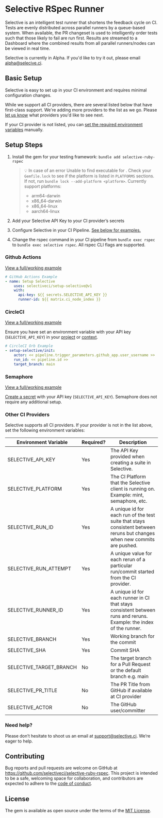 # Selective RSpec Runner

Selective is an intelligent test runner that shortens the feedback cycle on CI. Tests are evenly distributed across parallel runners by a queue-based system. When available, the PR changeset is used to intelligently order tests such that those likely to fail are run first. Results are streamed to a Dashboard where the combined results from all parallel runners/nodes can be viewed in real time.

Selective is currently in Alpha. If you'd like to try it out, please email alpha@selecive.ci.

## Basic Setup

Selective is easy to set up in your CI environment and requires minimal configuration changes.

While we support all CI providers, there are several listed below that have first-class support. We're adding more providers to the list as we go. Please [let us know](#need-help) what providers you'd like to see next.

If your CI provider is not listed, you can [set the required environment variables](#other-ci-providers) manually.

## Setup Steps

1. Install the gem for your testing framework: `bundle add selective-ruby-rspec`

   > 💡 In case of an error Unable to find executable for <platform>. Check your `Gemfile.lock` to see if the platform is listed in `PLATFORMS` sections. If not, run `bundle lock --add-platform <platform>`.
   > Currently support platforms:
   >
   > - arm64-darwin
   > - x86_64-darwin
   > - x86_64-linux
   > - aarch64-linux

2. Add your Selective API Key to your CI provider’s secrets
3. Configure Selective in your CI Pipeline. [See below for examples.](#github-actions)
4. Change the rspec command in your CI pipeline from `bundle exec rspec` to `bundle exec selective rspec`. All rspec CLI flags are supported.

### Github Actions

[View a full/working example](https://github.com/selectiveci/selective-ruby-rspec/blob/main/.github/workflows/main.yml)

```yaml
# GitHub Actions Example
- name: Setup Selective
    uses: selectiveci/setup-selective@v1
    with:
      api-key: ${{ secrets.SELECTIVE_API_KEY }}
      runner-id: ${{ matrix.ci_node_index }}
```

### CircleCI

[View a full/working example](https://github.com/selectiveci/selective-ruby-rspec/blob/main/.circleci/config.yml)

Ensure you have set an environment variable with your API key (`SELECTIVE_API_KEY`) in your [project](https://circleci.com/docs/set-environment-variable/#set-an-environment-variable-in-a-project) or [context](https://circleci.com/docs/set-environment-variable/#set-an-environment-variable-in-a-context).

```yaml
# CircleCI Orb Example
- setup-selective/init:
    actor: << pipeline.trigger_parameters.github_app.user_username >>
    run_id: << pipeline.id >>
    target_branch: main
```

### Semaphore

[View a full/working example](https://github.com/selectiveci/selective-ruby-rspec/blob/main/.semaphore/semaphore.yml)

[Create a secret](https://docs.semaphoreci.com/essentials/using-secrets/) with your API key (`SELECTIVE_API_KEY`). Semaphore does not require any additional setup.

### Other CI Providers

Selective supports all CI providers. If your provider is not in the list above, set the following environment variables:

| Environment Variable    | Required? | Description                                                                                                              |
| ----------------------- | --------- | ------------------------------------------------------------------------------------------------------------------------ |
| SELECTIVE_API_KEY       | Yes       | The API Key provided when creating a suite in Selective.                                                                 |
| SELECTIVE_PLATFORM      | Yes       | The CI Platform that the Selective client is running on. Example: mint, semaphore, etc.                                  |
| SELECTIVE_RUN_ID        | Yes       | A unique id for each run of the test suite that stays consistent between reruns but changes when new commits are pushed. |
| SELECTIVE_RUN_ATTEMPT   | Yes       | A unique value for each rerun of a particular run/commit started from the CI provider.                                   |
| SELECTIVE_RUNNER_ID     | Yes       | A unique id for each runner in CI that stays consistent between runs and reruns. Example: the index of the runner.       |
| SELECTIVE_BRANCH        | Yes       | Working branch for the commit                                                                                            |
| SELECTIVE_SHA           | Yes       | Commit SHA                                                                                                               |
| SELECTIVE_TARGET_BRANCH | No        | The target branch for a Pull Request or the default branch e.g. main                                                     |
| SELECTIVE_PR_TITLE      | No        | The PR Title from GitHub if available at CI provider                                                                     |
| SELECTIVE_ACTOR         | No        | The GitHub user/committer                                                                                                |

### Need help?

Please don’t hesitate to shoot us an email at support@selective.ci. We’re eager to help.

## Contributing

Bug reports and pull requests are welcome on GitHub at https://github.com/selectiveci/selective-ruby-rspec. This project is intended to be a safe, welcoming space for collaboration, and contributors are expected to adhere to the [code of conduct](https://github.com/selectiveci/selective-ruby-rspec/blob/main/CODE_OF_CONDUCT.md).

## License

The gem is available as open source under the terms of the [MIT License](https://opensource.org/licenses/MIT).
